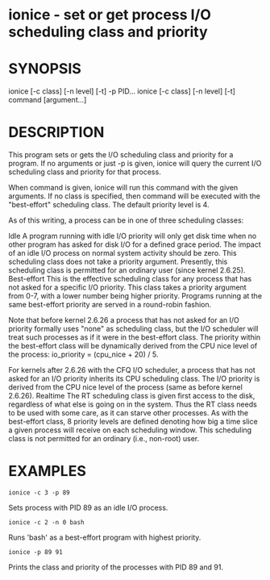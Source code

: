 #  ionice - set or get process I/O scheduling class and priority 

# SYNOPSIS
ionice [-c class] [-n level] [-t] -p PID...
ionice [-c class] [-n level] [-t] command [argument...]  

# DESCRIPTION
This program sets or gets the I/O scheduling class and priority for a program. If no arguments or just -p is given, ionice will query the current I/O scheduling class and priority for that process.

When command is given, ionice will run this command with the given arguments. If no class is specified, then command will be executed with the "best-effort" scheduling class. The default priority level is 4.

As of this writing, a process can be in one of three scheduling classes:

Idle
A program running with idle I/O priority will only get disk time when no other program has asked for disk I/O for a defined grace period. The impact of an idle I/O process on normal system activity should be zero. This scheduling class does not take a priority argument. Presently, this scheduling class is permitted for an ordinary user (since kernel 2.6.25). 
Best-effort
This is the effective scheduling class for any process that has not asked for a specific I/O priority. This class takes a priority argument from 0-7, with a lower number being higher priority. Programs running at the same best-effort priority are served in a round-robin fashion.

Note that before kernel 2.6.26 a process that has not asked for an I/O priority formally uses "none" as scheduling class, but the I/O scheduler will treat such processes as if it were in the best-effort class. The priority within the best-effort class will be dynamically derived from the CPU nice level of the process: io_priority = (cpu_nice + 20) / 5.

For kernels after 2.6.26 with the CFQ I/O scheduler, a process that has not asked for an I/O priority inherits its CPU scheduling class. The I/O priority is derived from the CPU nice level of the process (same as before kernel 2.6.26).
Realtime
The RT scheduling class is given first access to the disk, regardless of what else is going on in the system. Thus the RT class needs to be used with some care, as it can starve other processes. As with the best-effort class, 8 priority levels are defined denoting how big a time slice a given process will receive on each scheduling window. This scheduling class is not permitted for an ordinary (i.e., non-root) user. 

# EXAMPLES
```
ionice -c 3 -p 89
```
Sets process with PID 89 as an idle I/O process.
```
ionice -c 2 -n 0 bash
```
Runs 'bash' as a best-effort program with highest priority.
```
ionice -p 89 91
```
Prints the class and priority of the processes with PID 89 and 91.


